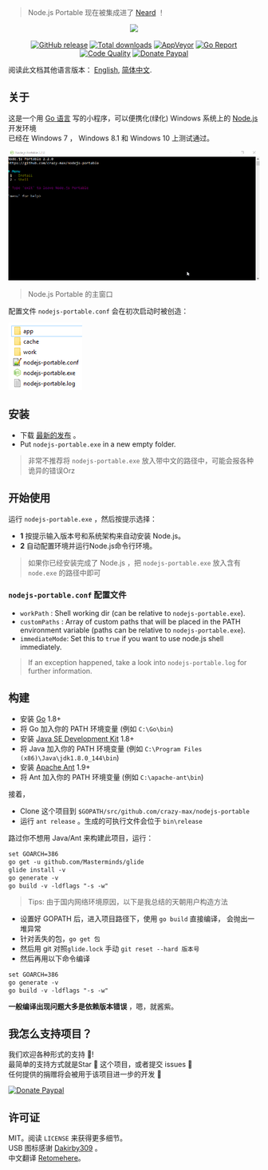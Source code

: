 > Node.js Portable 现在被集成进了 [Neard](http://neard.io) ！

<p align="center"><a href="https://github.com/crazy-max/nodejs-portable" target="_blank"><img width="100" src="https://github.com/crazy-max/nodejs-portable/blob/master/res/logo.png"></a></p>

<p align="center">
  <a href="https://github.com/crazy-max/nodejs-portable/releases/latest"><img src="https://img.shields.io/github/release/crazy-max/nodejs-portable.svg?style=flat-square" alt="GitHub release"></a>
  <a href="https://github.com/crazy-max/nodejs-portable/releases/latest"><img src="https://img.shields.io/github/downloads/crazy-max/nodejs-portable/total.svg?style=flat-square" alt="Total downloads"></a>
  <a href="https://ci.appveyor.com/project/crazy-max/nodejs-portable"><img src="https://img.shields.io/appveyor/ci/crazy-max/nodejs-portable.svg?style=flat-square" alt="AppVeyor"></a>
  <a href="https://goreportcard.com/report/github.com/crazy-max/nodejs-portable"><img src="https://goreportcard.com/badge/github.com/crazy-max/nodejs-portable?style=flat-square" alt="Go Report"></a>
  <a href="https://www.codacy.com/app/crazy-max/nodejs-portable"><img src="https://img.shields.io/codacy/grade/03ea4cd8c645497aba77b5e462b5118c.svg?style=flat-square" alt="Code Quality"></a>
  <a href="https://www.paypal.com/cgi-bin/webscr?cmd=_s-xclick&hosted_button_id=QEEZEYZ6QTKGU"><img src="https://img.shields.io/badge/donate-paypal-7057ff.svg?style=flat-square" alt="Donate Paypal"></a>
</p>

阅读此文档其他语言版本： [English](README.md), [简体中文](README.zh-cn.md).

## 关于

这是一个用 [Go 语言](https://golang.org/) 写的小程序，可以便携化(绿化) Windows 系统上的 [Node.js](http://nodejs.org/) 开发环境<br />
已经在 Windows 7 ， Windows 8.1 和 Windows 10 上测试通过。

![](res/screenshots/main-20170915.gif)
> Node.js Portable 的主窗口

配置文件 `nodejs-portable.conf` 会在初次启动时被创造：

![](res/screenshots/files-20171227.png)

## 安装

* 下载 [最新的发布](https://github.com/crazy-max/nodejs-portable/releases/latest) 。
* Put `nodejs-portable.exe` in a new empty folder.

> 非常不推荐将 `nodejs-portable.exe` 放入带中文的路径中，可能会报各种诡异的错误Orz

## 开始使用

运行 `nodejs-portable.exe` ，然后按提示选择：
* **1** 按提示输入版本号和系统架构来自动安装 Node.js。
* **2** 自动配置环境并运行Node.js命令行环境。

> 如果你已经安装完成了 Node.js ，把 `nodejs-portable.exe` 放入含有 `node.exe` 的路径中即可

###  `nodejs-portable.conf` 配置文件

* `workPath` : Shell working dir (can be relative to `nodejs-portable.exe`).
* `customPaths` : Array of custom paths that will be placed in the PATH environment variable (paths can be relative to `nodejs-portable.exe`).
* `immediateMode`: Set this to `true` if you want to use node.js shell immediately.

> If an exception happened, take a look into `nodejs-portable.log` for further information.

## 构建

* 安装 [Go](https://golang.org/dl/) 1.8+
* 将 Go 加入你的 PATH 环境变量 (例如 `C:\Go\bin`)
* 安装 [Java SE Development Kit](http://www.oracle.com/technetwork/java/javase/downloads/jdk8-downloads-2133151.html) 1.8+
* 将 Java 加入你的 PATH 环境变量 (例如 `C:\Program Files (x86)\Java\jdk1.8.0_144\bin`)
* 安装 [Apache Ant](http://ant.apache.org/bindownload.cgi) 1.9+
* 将 Ant 加入你的 PATH 环境变量 (例如 `C:\apache-ant\bin`)

接着，

* Clone 这个项目到 `$GOPATH/src/github.com/crazy-max/nodejs-portable`
* 运行 `ant release` 。生成的可执行文件会位于  `bin\release`

路过你不想用 Java/Ant 来构建此项目，运行：

```
set GOARCH=386
go get -u github.com/Masterminds/glide
glide install -v
go generate -v
go build -v -ldflags "-s -w"
```

> Tips: 由于国内网络环境原因，以下是我总结的天朝用户构造方法

- 设置好 GOPATH 后，进入项目路径下，使用 `go build` 直接编译， 会抛出一堆异常
- 针对丢失的包，`go get 包`
- 然后用 git 对照`glide.lock` 手动 `git reset --hard 版本号`
- 然后再用以下命令编译

```
set GOARCH=386
go generate -v
go build -v -ldflags "-s -w"
```

**一般编译出现问题大多是依赖版本错误** ，嗯，就酱紫。

## 我怎么支持项目？

我们欢迎各种形式的支持 :raised_hands:!<br />
最简单的支持方式就是Star :star2: 这个项目，或者提交 issues :speech_balloon:<br />
任何提供的捐赠将会被用于该项目进一步的开发 :gift_heart:

[![Donate Paypal](https://raw.githubusercontent.com/crazy-max/nodejs-portable/master/res/paypal.png)](https://www.paypal.com/cgi-bin/webscr?cmd=_s-xclick&hosted_button_id=QEEZEYZ6QTKGU)

## 许可证

MIT。阅读 `LICENSE` 来获得更多细节。<br />
USB 图标感谢 [Dakirby309](http://dakirby309.deviantart.com/) 。<br />
中文翻译 [Retomehere](https://github.com/xiazeyu)。
